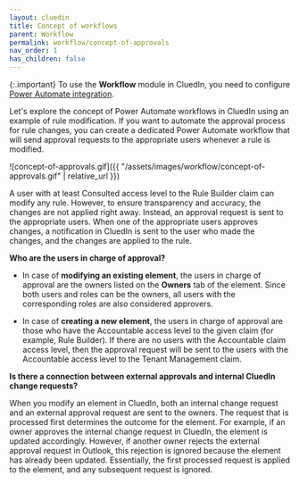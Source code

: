 ```yaml
---
layout: cluedin
title: Concept of workflows
parent: Workflow
permalink: workflow/concept-of-approvals
nav_order: 1
has_children: false
---
```


{:.important}
To use the **Workflow** module in CluedIn, you need to configure [Power Automate integration](/microsoft-integration/power-automate).

Let's explore the concept of Power Automate workflows in CluedIn using an example of rule modification. If you want to automate the approval process for rule changes, you can create a dedicated Power Automate workflow that will send approval requests to the appropriate users whenever a rule is modified.

![concept-of-approvals.gif]({{ "/assets/images/workflow/concept-of-approvals.gif" | relative_url }})

A user with at least Consulted access level to the Rule Builder claim can modify any rule. However, to ensure transparency and accuracy, the changes are not applied right away. Instead, an approval request is sent to the appropriate users. When one of the appropriate users approves changes, a notification in CluedIn is sent to the user who made the changes, and the changes are applied to the rule.

**Who are the users in charge of approval?**

- In case of **modifying an existing element**, the users in charge of approval are the owners listed on the **Owners** tab of the element. Since both users and roles can be the owners, all users with the corresponding roles are also considered approvers.

- In case of **creating a new element**, the users in charge of approval are those who have the Accountable access level to the given claim (for example, Rule Builder). If there are no users with the Accountable claim access level, then the approval request will be sent to the users with the Accountable access level to the Tenant Management claim.

**Is there a connection between external approvals and internal CluedIn change requests?**

When you modify an element in CluedIn, both an internal change request and an external approval request are sent to the owners. The request that is processed first determines the outcome for the element. For example, if an owner approves the internal change request in CluedIn, the element is updated accordingly. However, if another owner rejects the external approval request in Outlook, this rejection is ignored because the element has already been updated. Essentially, the first processed request is applied to the element, and any subsequent request is ignored.